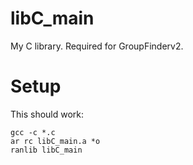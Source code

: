 # libC_main
My C library. Required for GroupFinderv2.

# Setup

This should work:

```
gcc -c *.c
ar rc libC_main.a *o
ranlib libC_main
```
